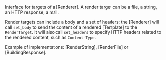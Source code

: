 Interface for targets of a [Renderer]. A render target can be a file, a string, an HTTP response, a mail.

Render targets can include a body and a set of headers: the [Renderer] will call `set_body` to send the content of a rendered [Template] to the `RenderTarget`. It will also call `set_headers` to specify HTTP headers related to the rendered content, such as `Content-Type`.

Example of implementations: [RenderString], [RenderFile] or [BuildingResponse].
